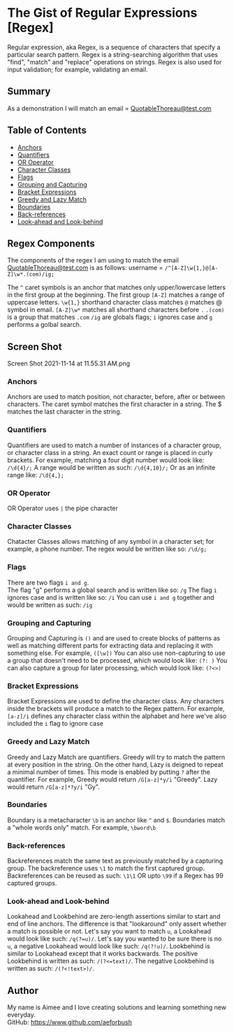 # The Gist of Regular Expressions [Regex] 

Regular expression, aka Regex, is a sequence of characters that specify a particular search pattern.  Regex is a string-searching algorithm that uses "find", "match" and "replace" operations on strings.  Regex is also used for input validation; for example, validating an email.  

## Summary

As a demonstration I will match an email = QuotableThoreau@test.com 

## Table of Contents

- [Anchors](#anchors)
- [Quantifiers](#quantifiers)
- [OR Operator](#or-operator)
- [Character Classes](#character-classes)
- [Flags](#flags)
- [Grouping and Capturing](#grouping-and-capturing)
- [Bracket Expressions](#bracket-expressions)
- [Greedy and Lazy Match](#greedy-and-lazy-match)
- [Boundaries](#boundaries)
- [Back-references](#back-references)
- [Look-ahead and Look-behind](#look-ahead-and-look-behind)

## Regex Components

The components of the regex I am using to match the email  QuotableThoreau@test.com is as follows: 
username = `/^[A-Z]\w{1,}@[A-Z]\w*.(com)/ig;`

The `^` caret symbols is an anchor that matches only upper/lowercase letters in the first group at the beginning.
The first group `[A-Z]` matches a range of uppercase letters.
`\w{1,}` shorthand character class matches 
`@` matches @ symbol in email.
`[A-Z]\w*` matches all shorthand characters before `.`
`.(com)` is a group that matches `.com` 
`/ig` are globals flags; `i` ignores case and `g` performs a golbal search.

## Screen Shot
Screen Shot 2021-11-14 at 11.55.31 AM.png

### Anchors
Anchors are used to match position, not character, before, after or between characters. The caret symbol matches the first character in a string.  The $ matches the last character in the string. 

### Quantifiers
Quantifiers are used to match a number of instances of a character group, or character class in a string.  An exact count or range is placed in curly brackets.  For example, matching a four digit number would look like:  `/\d{4}/;`
A range would be written as such: `/\d{4,10}/;`
Or as an infinite range like: `/\d{4,};`

### OR Operator
OR Operator uses `|` the pipe character 

### Character Classes
Chatacter Classes allows matching of any symbol in a character set; for example, a phone number.  The regex would be written like so: `/\d/g;` 

### Flags
There are two flags `i and g`.  
The flag "g" performs a global search and is written like so: 
`/g`
The flag `i` ignores case and is written like so: `/i`
You can use `i and g` together and would be written as such: `/ig`

### Grouping and Capturing
Grouping and Capturing is `()` and are used to create blocks of patterns as well as matching different parts for extracting data and replacing it with something else.  For example, `([\w])`
You can also use non-capturing to use a group that doesn't need to be processed, which would look like: `(?: )`
You can also capture a group for later processing, which would look like: `(?<>)`

### Bracket Expressions
Bracket Expressions are used to define the character class.  Any characters inside the brackets will produce a match to the Regex pattern.  For example, `[a-z]/i` defines any character class within the alphabet and here we've also included the `i` flag to ignore case

### Greedy and Lazy Match
Greedy and Lazy Match are quantifiers.  Greedy will try to match the pattern at every position in the string.  On the other hand, Lazy is deigned to repeat a minimal number of times. This mode is enabled by putting `?` after the quantifier.  For example, 
Greedy would return `/G[a-z]*y/i` "Greedy".
Lazy would return `/G[a-z]*?y/i` "Gy".

### Boundaries
Boundary is a metacharacter `\b` is an anchor like `^` and `$`.  Boundaries match a "whole words only" match.  For example, `\bword\b`

### Back-references
Backreferences match the same text as previously matched by a capturing group.  The backreference uses `\1` to match the first captured group.  Backreferences can be reused as such: `\1\1` OR upto `\99` if a Regex has 99 captured groups.
### Look-ahead and Look-behind
Lookahead and Lookbehind are zero-length assertions similar to start and end of line anchors.  The difference is that "lookaround" only assert whether a match is possible or not.  Let's say you want to match `u`, a Lookahead would look like such: `/q(?=u)/`.
Let's say you wanted to be sure there is no `u`, a negative Lookahead would look like such: `/q(?!u)/`.
Lookbehind is similar to Lookahead except that it works backwards.  The positive Lookbehind is written as such: `/(?<=text)/`.
The negative Lookbehind is written as such: `/(?<!text>)/`.


## Author

My name is Aimee and I love creating solutions and learning something new everyday.  
GitHub: https://www.github.com/aeforbush